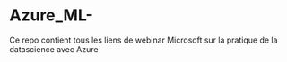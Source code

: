 # Azure_ML-
Ce repo contient tous les liens de webinar Microsoft sur la pratique de la datascience avec Azure 

